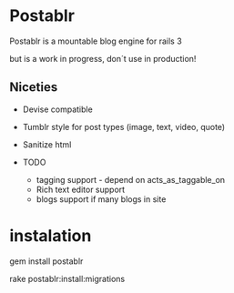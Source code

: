 # Postablr

Postablr is a mountable blog engine for rails 3

but is a work in progress, don´t use in production!

## Niceties

+ Devise compatible
+ Tumblr style for post types (image, text, video, quote)
+ Sanitize html

+ TODO
  + tagging support - depend on acts_as_taggable_on
  + Rich text editor support
  + blogs support if many blogs in site

# instalation

gem install postablr

rake postablr:install:migrations